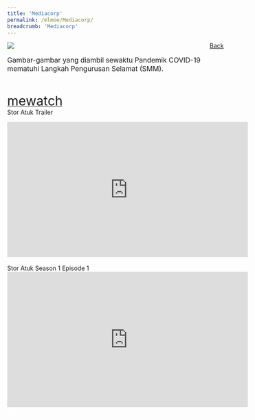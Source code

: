 ```yaml
---
title: 'Mediacorp'
permalink: /mlmoe/Mediacorp/
breadcrumb: 'Mediacorp'
---
```

<!-- Global site tag (gtag.js) - Google Ads: 726049306 -->
<script async src="https://www.googletagmanager.com/gtag/js?id=AW-726049306"></script>
<script>
  window.dataLayer = window.dataLayer || [];
  function gtag(){dataLayer.push(arguments);}
  gtag('js', new Date());

  gtag('config', 'AW-726049306');
</script>
<a href="/exhibits/Pameran- Bahasa- Melayu-Malay-Language-Exhibitions-e/Community-Partners/" style="float:right;">Back</a>
 <img src="/images/MTLS2021-Mediacorp_ML_Final.jpg"> <br/>
 <p style="font-size: 16px;">Gambar-gambar yang diambil sewaktu Pandemik COVID-19 mematuhi Langkah Pengurusan Selamat (SMM). </p><br/>
 
 <a href=" https://www.mewatch.sg/show/Stor-Atuk-194915 " target="_blank"><span style="font-size: 30px;">mewatch</span></a> <br/>
 Stor Atuk Trailer
  <div class="video-container">
  <iframe width="560" height="315" src="https://www.youtube.com/embed/MhE0LSlbwSU" title="YouTube video player" frameborder="0" allow="accelerometer; autoplay; clipboard-write; encrypted-media; gyroscope; picture-in-picture" allowfullscreen></iframe></div><br/>
 Stor Atuk Season 1 Episode 1
  <div class="video-container">
  <iframe width="560" height="315" src="https://www.youtube.com/embed/m-4PdE9hX1U" title="YouTube video player" frameborder="0" allow="accelerometer; autoplay; clipboard-write; encrypted-media; gyroscope; picture-in-picture" allowfullscreen></iframe></div>
 
<div class="btntop"><a href="#top" style="text-decoration:none;"><span style="color:white"><b>Top</b></span></a></div>
